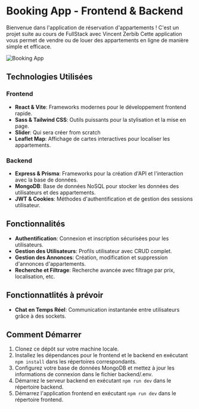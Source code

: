 # Booking App - Frontend & Backend

Bienvenue dans l'application de réservation d'appartements !
C'est un projet suite au cours de FullStack avec Vincent Zerbib
Cette application vous permet de vendre ou de louer des appartements en ligne de manière simple et efficace.

![Booking App](.client/public/images/projet.png)

## Technologies Utilisées

### Frontend

- **React & Vite**: Frameworks modernes pour le développement frontend rapide.
- **Sass & Tailwind CSS**: Outils puissants pour la stylisation et la mise en page.
- **Slider**: Qui sera créer from scratch
- **Leaflet Map**: Affichage de cartes interactives pour localiser les appartements.

### Backend

- **Express & Prisma**: Frameworks pour la création d'API et l'interaction avec la base de données.
- **MongoDB**: Base de données NoSQL pour stocker les données des utilisateurs et des appartements.
- **JWT & Cookies**: Méthodes d'authentification et de gestion des sessions utilisateur.

## Fonctionnalités

- **Authentification**: Connexion et inscription sécurisées pour les utilisateurs.
- **Gestion des Utilisateurs**: Profils utilisateur avec CRUD complet.
- **Gestion des Annonces**: Création, modification et suppression d'annonces d'appartements.
- **Recherche et Filtrage**: Recherche avancée avec filtrage par prix, localisation, etc.

## Fonctionnatlités à prévoir

- **Chat en Temps Réel**: Communication instantanée entre utilisateurs grâce à des sockets.

## Comment Démarrer

1. Clonez ce dépôt sur votre machine locale.
2. Installez les dépendances pour le frontend et le backend en exécutant `npm install` dans les répertoires correspondants.
3. Configurez votre base de données MongoDB et mettez à jour les informations de connexion dans le fichier backend/.env.
4. Démarrez le serveur backend en exécutant `npm run dev` dans le répertoire backend.
5. Démarrez l'application frontend en exécutant `npm run dev` dans le répertoire frontend.
